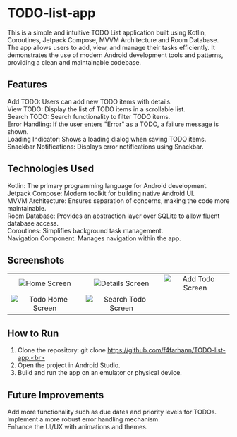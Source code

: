 # TODO-list-app
This is a simple and intuitive TODO List application built using Kotlin, Coroutines, Jetpack Compose, MVVM Architecture and Room Database. The app allows users to add, view, and manage their tasks efficiently. It demonstrates the use of modern Android development tools and patterns, providing a clean and maintainable codebase.

## Features
Add TODO: Users can add new TODO items with details.<br>
View TODO: Display the list of TODO items in a scrollable list.<br>
Search TODO: Search functionality to filter TODO items.<br>
Error Handling: If the user enters "Error" as a TODO, a failure message is shown.<br>
Loading Indicator: Shows a loading dialog when saving TODO items.<br>
Snackbar Notifications: Displays error notifications using Snackbar.<br>

## Technologies Used
Kotlin: The primary programming language for Android development.<br>
Jetpack Compose: Modern toolkit for building native Android UI.<br>
MVVM Architecture: Ensures separation of concerns, making the code more maintainable.<br>
Room Database: Provides an abstraction layer over SQLite to allow fluent database access.<br>
Coroutines: Simplifies background task management.<br>
Navigation Component: Manages navigation within the app.<br>

## Screenshots

<table>
  <tr>
    <td align="center"><img src="https://github.com/user-attachments/assets/297186d0-da70-4676-8873-7cac89102838" alt="Home Screen"></td>
    <td align="center"><img src="https://github.com/user-attachments/assets/0cdcbcbf-fd9d-4d5f-a7e6-41e384311545" alt="Details Screen"></td>
    <td align="center"><img src="https://github.com/user-attachments/assets/91250413-5b4e-482e-8607-cb0a36e30295" alt="Add Todo Screen"></td>
  </tr>
  <tr>
    <td align="center"><img src="https://github.com/user-attachments/assets/27208a2b-601d-438b-a3ae-373fea03812b" alt="Todo Home Screen"></td>
    <td align="center"><img src="https://github.com/user-attachments/assets/076fec03-5767-4890-b31b-f76212f8984d" alt="Search Todo Screen"></td>
  </tr>
</table>


## How to Run
1. Clone the repository: git clone https://github.com/f4farhann/TODO-list-app.<br>
2. Open the project in Android Studio.<br>
3. Build and run the app on an emulator or physical device.<br>

## Future Improvements
Add more functionality such as due dates and priority levels for TODOs.<br>
Implement a more robust error handling mechanism.<br>
Enhance the UI/UX with animations and themes.<br>
